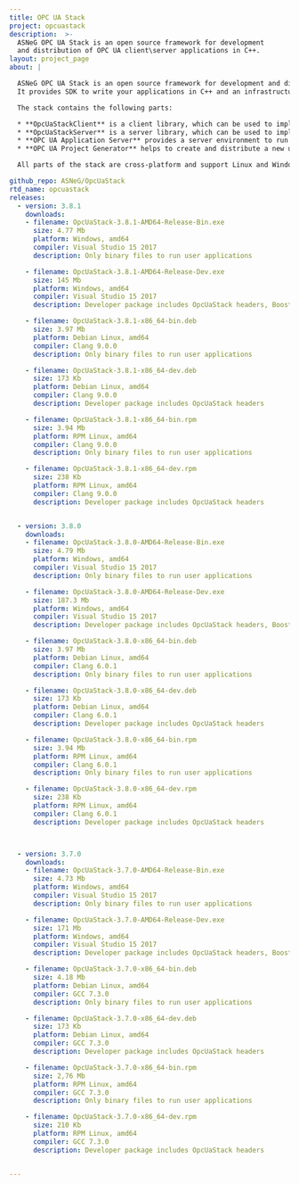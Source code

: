 ```yaml
---
title: OPC UA Stack
project: opcuastack
description:  >-
  ASNeG OPC UA Stack is an open source framework for development
  and distribution of OPC UA client\server applications in C++.
layout: project_page
about: |

  ASNeG OPC UA Stack is an open source framework for development and distribution of OPC UA client\\server applications.
  It provides SDK to write your applications in C++ and an infrastructure to run and distribute them.

  The stack contains the following parts:

  * **OpcUaStackClient** is a client library, which can be used to implement a client OPC UA application in C++.
  * **OpcUaStackServer** is a server library, which can be used to implement a server OPC UA application in C++.
  * **OPC UA Application Server** provides a server environment to run user OPC UA client\\server applications as dynamic libraries.
  * **OPC UA Project Generator** helps to create and distribute a new user application for Application Server.

  All parts of the stack are cross-platform and support Linux and Windows operation systems.

github_repo: ASNeG/OpcUaStack
rtd_name: opcuastack
releases:
  - version: 3.8.1
    downloads:
    - filename: OpcUaStack-3.8.1-AMD64-Release-Bin.exe
      size: 4.77 Mb
      platform: Windows, amd64
      compiler: Visual Studio 15 2017
      description: Only binary files to run user applications

    - filename: OpcUaStack-3.8.1-AMD64-Release-Dev.exe
      size: 145 Mb
      platform: Windows, amd64
      compiler: Visual Studio 15 2017
      description: Developer package includes OpcUaStack headers, Boost-1.70 and OpenSSL-1.1.1d

    - filename: OpcUaStack-3.8.1-x86_64-bin.deb
      size: 3.97 Mb
      platform: Debian Linux, amd64
      compiler: Clang 9.0.0
      description: Only binary files to run user applications

    - filename: OpcUaStack-3.8.1-x86_64-dev.deb
      size: 173 Kb
      platform: Debian Linux, amd64
      compiler: Clang 9.0.0
      description: Developer package includes OpcUaStack headers

    - filename: OpcUaStack-3.8.1-x86_64-bin.rpm
      size: 3.94 Mb
      platform: RPM Linux, amd64
      compiler: Clang 9.0.0
      description: Only binary files to run user applications

    - filename: OpcUaStack-3.8.1-x86_64-dev.rpm
      size: 238 Kb
      platform: RPM Linux, amd64
      compiler: Clang 9.0.0
      description: Developer package includes OpcUaStack headers


  - version: 3.8.0
    downloads:
    - filename: OpcUaStack-3.8.0-AMD64-Release-Bin.exe
      size: 4.79 Mb
      platform: Windows, amd64
      compiler: Visual Studio 15 2017
      description: Only binary files to run user applications

    - filename: OpcUaStack-3.8.0-AMD64-Release-Dev.exe
      size: 187.3 Mb
      platform: Windows, amd64
      compiler: Visual Studio 15 2017
      description: Developer package includes OpcUaStack headers, Boost-1.65_1 and OpenSSL-1.1.1c

    - filename: OpcUaStack-3.8.0-x86_64-bin.deb
      size: 3.97 Mb
      platform: Debian Linux, amd64
      compiler: Clang 6.0.1
      description: Only binary files to run user applications

    - filename: OpcUaStack-3.8.0-x86_64-dev.deb
      size: 173 Kb
      platform: Debian Linux, amd64
      compiler: Clang 6.0.1
      description: Developer package includes OpcUaStack headers

    - filename: OpcUaStack-3.8.0-x86_64-bin.rpm
      size: 3.94 Mb
      platform: RPM Linux, amd64
      compiler: Clang 6.0.1
      description: Only binary files to run user applications

    - filename: OpcUaStack-3.8.0-x86_64-dev.rpm
      size: 238 Kb
      platform: RPM Linux, amd64
      compiler: Clang 6.0.1
      description: Developer package includes OpcUaStack headers



  - version: 3.7.0
    downloads:
    - filename: OpcUaStack-3.7.0-AMD64-Release-Bin.exe
      size: 4.73 Mb
      platform: Windows, amd64
      compiler: Visual Studio 15 2017
      description: Only binary files to run user applications

    - filename: OpcUaStack-3.7.0-AMD64-Release-Dev.exe
      size: 171 Mb
      platform: Windows, amd64
      compiler: Visual Studio 15 2017
      description: Developer package includes OpcUaStack headers, Boost-1.62 and OpenSSL-1.1.1

    - filename: OpcUaStack-3.7.0-x86_64-bin.deb
      size: 4.18 Mb
      platform: Debian Linux, amd64
      compiler: GCC 7.3.0
      description: Only binary files to run user applications

    - filename: OpcUaStack-3.7.0-x86_64-dev.deb
      size: 173 Kb
      platform: Debian Linux, amd64
      compiler: GCC 7.3.0
      description: Developer package includes OpcUaStack headers

    - filename: OpcUaStack-3.7.0-x86_64-bin.rpm
      size: 2,76 Mb
      platform: RPM Linux, amd64
      compiler: GCC 7.3.0
      description: Only binary files to run user applications

    - filename: OpcUaStack-3.7.0-x86_64-dev.rpm
      size: 210 Kb
      platform: RPM Linux, amd64
      compiler: GCC 7.3.0
      description: Developer package includes OpcUaStack headers


---
```

